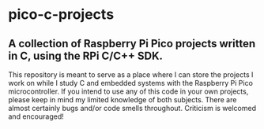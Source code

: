 # pico-c-projects
## A collection of Raspberry Pi Pico projects written in C, using the RPi C/C++ SDK.

This repository is meant to serve as a place where I can store the projects I work on while I study C and embedded systems with the Raspberry Pi Pico microcontroller. If you intend to use any of this code in your own projects, please keep in mind my limited knowledge of both subjects. There are almost certainly bugs and/or code smells throughout. Criticism is welcomed and encouraged!
